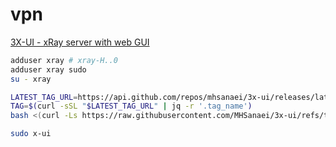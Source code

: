 # vpn
[3X-UI - xRay server with web GUI](https://github.com/MHSanaei/3x-ui)



```bash
adduser xray # xray-H..0
adduser xray sudo
su - xray
```

```bash
LATEST_TAG_URL=https://api.github.com/repos/mhsanaei/3x-ui/releases/latest
TAG=$(curl -sSL "$LATEST_TAG_URL" | jq -r '.tag_name')
bash <(curl -Ls https://raw.githubusercontent.com/MHSanaei/3x-ui/refs/tags/$TAG/install.sh)
```

```bash
sudo x-ui
```

```bash

```
